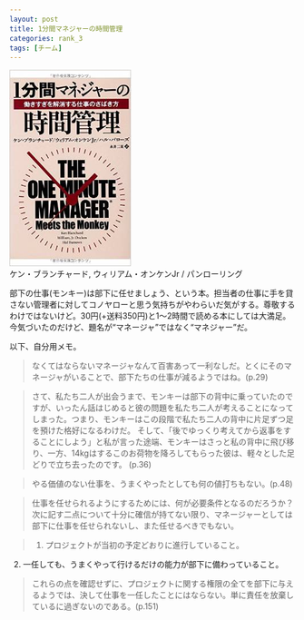 ```yaml
---
layout: post
title: 1分間マネジャーの時間管理
categories: rank_3
tags: [チーム]
---
```



<div class="book"><div class="book_image"><a href="http://www.amazon.co.jp/dp/4775941119"><img src="/images/one_minute_manager.jpg"></a></div><div class="book_info">ケン・ブランチャード, ウィリアム・オンケンJr / パンローリング </div><div class="clear"></div></div>

部下の仕事(モンキー)は部下に任せましょう、という本。担当者の仕事に手を貸さない管理者に対してコノヤローと思う気持ちがやわらいだ気がする。尊敬するわけではないけど。30円(+送料350円)と1～2時間で読める本にしては大満足。今気づいたのだけど、題名が“マネージャ”ではなく“マネジャー”だ。 

以下、自分用メモ。 

> なくてはならないマネージャなんて百害あって一利なしだ。とくにそのマネージャがいることで、部下たちの仕事が減るようではね。(p.29) 

> さて、私たち二人が出会うまで、モンキーは部下の背中に乗っていたのですが、いったん話はじめると彼の問題を私たち二人が考えることになってしまった。つまり、モンキーはこの段階で私たち二人の背中に片足ずつ足を預けた格好になるわけだ。 
そして、「後でゆっくり考えてから返事をすることにしよう」と私が言った途端、モンキーはさっと私の背中に飛び移り、一方、14kgはするこのお荷物を降ろしてもらった彼は、軽々とした足どりで立ち去ったのです。 (p.36) 

> やる価値のない仕事を、うまくやったとしても何の値打ちもない。(p.48) 

> 仕事を任せられるようにするためには、何が必要条件となるのだろうか？次に記す二点について十分に確信が持てない限り、マネージャーとしては部下に仕事を任せられないし、また任せるべきでもない。 

> 1. プロジェクトが当初の予定どおりに進行していること。 
2. 一任しても、うまくやって行けるだけの能力が部下に備わっていること。 

> これらの点を確認せずに、プロジェクトに関する権限の全てを部下に与えるようでは、決して仕事を一任したことにはならない。単に責任を放棄しているに過ぎないのである。(p.151) 
